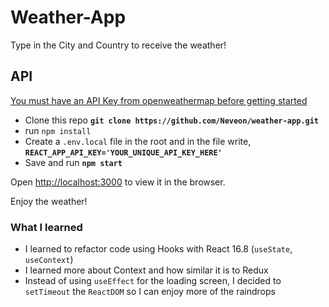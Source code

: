 # Weather-App
Type in the City and Country to receive the weather!

## API
[You must have an API Key from openweathermap before getting started](https://openweathermap.org/appid#get)

* Clone this repo <b>`git clone https://github.com/Neveon/weather-app.git`</b>
* run `npm install`
* Create a <code>.env.local</code> file in the root and in the file write, <b>`REACT_APP_API_KEY='YOUR_UNIQUE_API_KEY_HERE'`</b>
* Save and run <b>`npm start`</b>

Open [http://localhost:3000](http://localhost:3000) to view it in the browser.

Enjoy the weather!


### What I learned
* I learned to refactor code using Hooks with React 16.8 (`useState`, `useContext`)
* I learned more about Context and how similar it is to Redux
* Instead of using `useEffect` for the loading screen, I decided to `setTimeout` the `ReactDOM` so I can enjoy more of the raindrops
